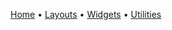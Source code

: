[Home](https://github.com/copycat-killer/lain/wiki) • [Layouts](https://github.com/copycat-killer/lain/wiki/Layouts) • [Widgets](https://github.com/copycat-killer/lain/wiki/Widgets) • [Utilities](https://github.com/copycat-killer/lain/wiki/Utilities)